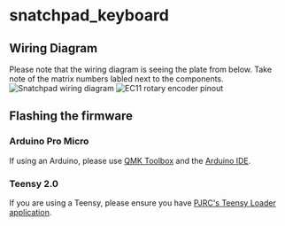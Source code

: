 # snatchpad_keyboard

## Wiring Diagram
Please note that the wiring diagram is seeing the plate from below. Take note of the matrix numbers labled next to the components.
![Snatchpad wiring diagram](https://github.com/xia0/snatchpad_keyboard/blob/main/images/snatchpad_wiring.png?raw=true)
![EC11 rotary encoder pinout](https://github.com/xia0/snatchpad_keyboard/blob/main/images/ec11_pinout.png?raw=true)

## Flashing the firmware
### Arduino Pro Micro
If using an Arduino, please use [QMK Toolbox](https://github.com/qmk/qmk_toolbox) and the [Arduino IDE](https://www.arduino.cc/en/software).

### Teensy 2.0
If you are using a Teensy, please ensure you have [PJRC's Teensy Loader application](https://www.pjrc.com/teensy/loader.html).
